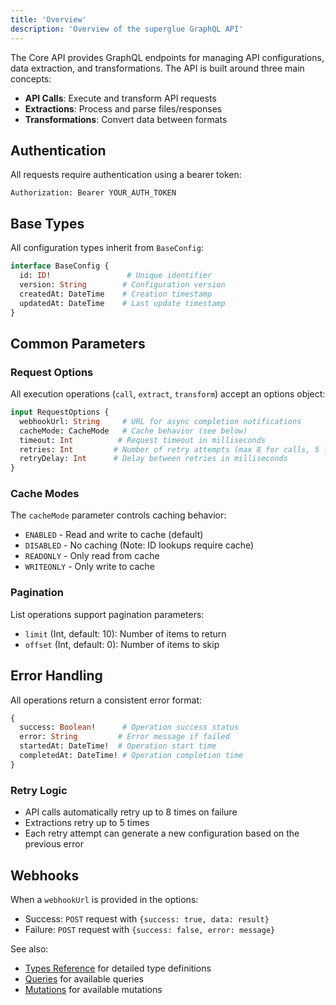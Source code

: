 ```yaml
---
title: 'Overview'
description: 'Overview of the superglue GraphQL API'
---
```


The Core API provides GraphQL endpoints for managing API configurations, data extraction, and transformations. The API is built around three main concepts:
- **API Calls**: Execute and transform API requests
- **Extractions**: Process and parse files/responses
- **Transformations**: Convert data between formats

## Authentication

All requests require authentication using a bearer token:

```http
Authorization: Bearer YOUR_AUTH_TOKEN
```

## Base Types

All configuration types inherit from `BaseConfig`:

```graphql
interface BaseConfig {
  id: ID!                 # Unique identifier
  version: String        # Configuration version
  createdAt: DateTime    # Creation timestamp
  updatedAt: DateTime    # Last update timestamp
}
```

## Common Parameters

### Request Options
All execution operations (`call`, `extract`, `transform`) accept an options object:

```graphql
input RequestOptions {
  webhookUrl: String     # URL for async completion notifications
  cacheMode: CacheMode   # Cache behavior (see below)
  timeout: Int          # Request timeout in milliseconds
  retries: Int         # Number of retry attempts (max 8 for calls, 5 for extracts)
  retryDelay: Int      # Delay between retries in milliseconds
}
```

### Cache Modes
The `cacheMode` parameter controls caching behavior:
- `ENABLED` - Read and write to cache (default)
- `DISABLED` - No caching (Note: ID lookups require cache)
- `READONLY` - Only read from cache
- `WRITEONLY` - Only write to cache

### Pagination
List operations support pagination parameters:
- `limit` (Int, default: 10): Number of items to return
- `offset` (Int, default: 0): Number of items to skip

## Error Handling
All operations return a consistent error format:
```graphql
{
  success: Boolean!      # Operation success status
  error: String         # Error message if failed
  startedAt: DateTime!  # Operation start time
  completedAt: DateTime! # Operation completion time
}
```

### Retry Logic
- API calls automatically retry up to 8 times on failure
- Extractions retry up to 5 times
- Each retry attempt can generate a new configuration based on the previous error

## Webhooks
When a `webhookUrl` is provided in the options:
- Success: `POST` request with `{success: true, data: result}`
- Failure: `POST` request with `{success: false, error: message}`

See also:
- [Types Reference](types.md) for detailed type definitions
- [Queries](queries.md) for available queries
- [Mutations](mutations.md) for available mutations 